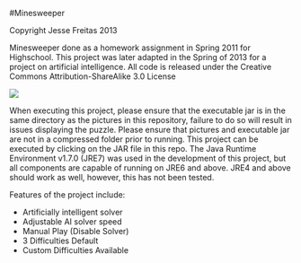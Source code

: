 #Minesweeper

Copyright Jesse Freitas 2013

Minesweeper done as a homework assignment in Spring 2011 for Highschool. This project was later adapted in the Spring of 2013 for a project on artificial intelligence. All code is released under the Creative Commons Attribution-ShareAlike 3.0 License

<img src="http://i.creativecommons.org/l/by-sa/3.0/88x31.png">

When executing this project, please ensure that the executable jar is in the same directory as the pictures in this repository, failure to do so will result in issues displaying the puzzle. Please ensure that pictures and executable jar are not in a compressed folder prior to running. This project can be executed by clicking on the JAR file in this repo. The Java Runtime Environment v1.7.0 (JRE7) was used in the development of this project, but all components are capable of running on JRE6 and above. JRE4 and above should work as well, however, this has not been tested.

Features of the project include:
  - Artificially intelligent solver
  - Adjustable AI solver speed
  - Manual Play (Disable Solver)
  - 3 Difficulties Default
  - Custom Difficulties Available


